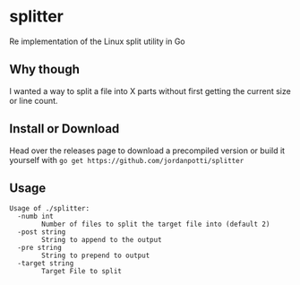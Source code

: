 # splitter
Re implementation of the Linux split utility in Go

## Why though
I wanted a way to split a file into X parts without first getting the current size or line count. 

## Install or Download
Head over the releases page to download a precompiled version or build it yourself with `go get https://github.com/jordanpotti/splitter`

## Usage

```
Usage of ./splitter:
  -numb int
        Number of files to split the target file into (default 2)
  -post string
        String to append to the output
  -pre string
        String to prepend to output
  -target string
        Target File to split
````
